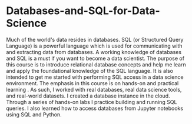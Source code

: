 # Databases-and-SQL-for-Data-Science
Much of the world's data resides in databases. SQL (or Structured Query Language) is a powerful language which is used for communicating with and extracting data from databases. A working knowledge of databases and SQL is a must if you want to become a data scientist. The purpose of this course is to introduce relational database concepts and help me learn and apply the foundational knowledge of the SQL language. It is also intended to get me started with performing SQL access in a data science environment. The emphasis in this course is on hands-on and practical learning . As such, I worked with real databases, real data science tools, and real-world datasets. I created a database instance in the cloud. Through a series of hands-on labs I practice building and running SQL queries. I also learned how to access databases from Jupyter notebooks using SQL and Python.
